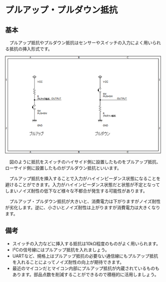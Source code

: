 # プルアップ・プルダウン抵抗
## 基本
　プルアップ抵抗やプルダウン抵抗はセンサーやスイッチの入力によく用いられる抵抗の挿入形式です。

![プルアップ&プルダウン](images/pull_up_down.png)

　図のように抵抗をスイッチのハイサイド側に設置したものをプルアップ抵抗、ローサイド側に設置したものがプルダウン抵抗といいます。

　プルアップ抵抗を挿入することで入力がハイインピーダンス状態になることを避けることができます。入力がハイインピーダンス状態だと状態が不定となってしまいノイズ耐性の低下など様々な不都合が発生する可能性があります。

　プルアップ・プルダウン抵抗が大きいと、消費電力は下がりますがノイズ耐性が劣化します。逆に、小さいとノイズ耐性は上がりますが消費電力は大きくなります。

## 備考
- スイッチの入力などに挿入する抵抗は10kΩ程度のものがよく用いられます。
- I²Cの信号線にはプルアップ抵抗を入れましょう。
- UARTなど、規格上はプルアップ抵抗の必要ない通信線にもプルアップ抵抗を入れることによってノイズ耐性の向上が期待できます。
- 最近のマイコンだとマイコン内部にプルアップ抵抗が内蔵されているものもあります。部品点数を削減することができるので積極的に活用しましょう。